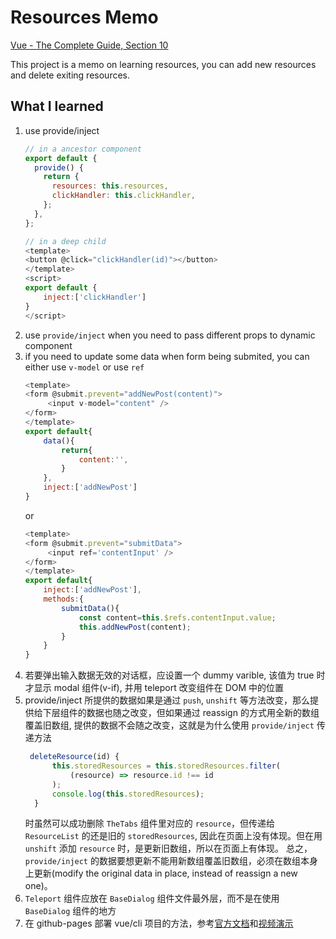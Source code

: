 # Resources Memo

[Vue - The Complete Guide, Section 10](https://www.udemy.com/course/vuejs-2-the-complete-guide/)

This project is a memo on learning resources, you can add new resources and delete exiting resources.

## What I learned

1. use provide/inject
   ```js
   // in a ancestor component
   export default {
     provide() {
       return {
         resources: this.resources,
         clickHandler: this.clickHandler,
       };
     },
   };
   ```
   ```js
   // in a deep child
   <template>
   <button @click="clickHandler(id)"></button>
   </template>
   <script>
   export default {
       inject:['clickHandler']
   }
   </script>
   ```
2. use `provide/inject` when you need to pass different props to dynamic component
3. if you need to update some data when form being submited, you can either use `v-model` or use `ref`
   ```js
   <template>
   <form @submit.prevent="addNewPost(content)">
        <input v-model="content" />
   </form>
   </template>
   export default{
       data(){
           return{
               content:'',
           }
       },
       inject:['addNewPost']
   }
   ```
   or
   ```js
   <template>
   <form @submit.prevent="submitData">
        <input ref='contentInput' />
   </form>
   </template>
   export default{
       inject:['addNewPost'],
       methods:{
           submitData(){
               const content=this.$refs.contentInput.value;
               this.addNewPost(content);
           }
       }
   }
   ```
4. 若要弹出输入数据无效的对话框，应设置一个 dummy varible, 该值为 true 时才显示 modal 组件(v-if), 并用 teleport 改变组件在 DOM 中的位置
5. provide/inject 所提供的数据如果是通过 `push`, `unshift` 等方法改变，那么提供给下层组件的数据也随之改变，但如果通过 reassign 的方式用全新的数组覆盖旧数组, 提供的数据不会随之改变，这就是为什么使用 `provide/inject` 传递方法
   ```js
    deleteResource(id) {
         this.storedResources = this.storedResources.filter(
             (resource) => resource.id !== id
         );
         console.log(this.storedResources);
     }
   ```
   时虽然可以成功删除 `TheTabs` 组件里对应的 `resource`，但传递给 `ResourceList` 的还是旧的 `storedResources`, 因此在页面上没有体现。但在用 `unshift` 添加 `resource` 时，是更新旧数组，所以在页面上有体现。
   总之，`provide/inject` 的数据要想更新不能用新数组覆盖旧数组，必须在数组本身上更新(modify the original data in place, instead of reassign a new one)。
6. `Teleport` 组件应放在 `BaseDialog` 组件文件最外层，而不是在使用 `BaseDialog` 组件的地方
7. 在 github-pages 部署 vue/cli 项目的方法，参考[官方文档](https://cli.vuejs.org/guide/deployment.html#github-pages)和[视频演示](https://www.youtube.com/watch?v=i_XbW-FsLKk&ab_channel=PragmaticReviews)

